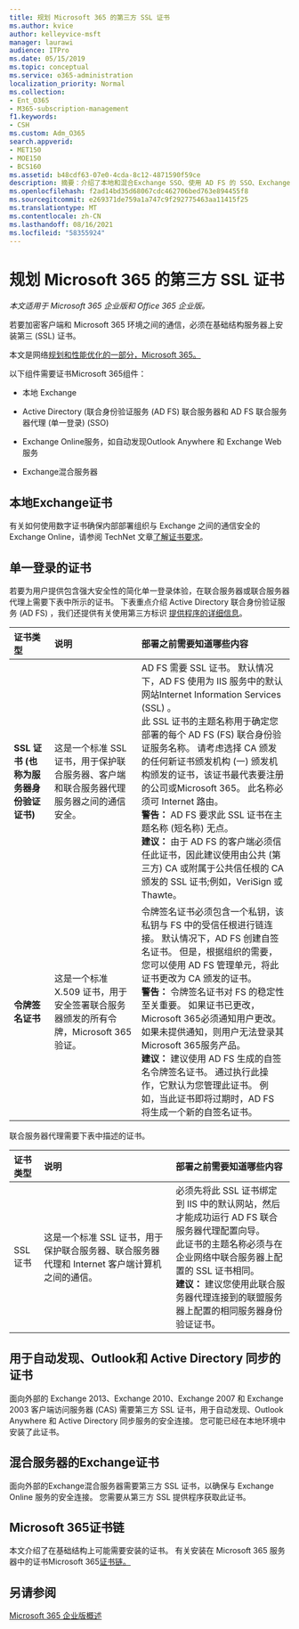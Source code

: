```yaml
---
title: 规划 Microsoft 365 的第三方 SSL 证书
ms.author: kvice
author: kelleyvice-msft
manager: laurawi
audience: ITPro
ms.date: 05/15/2019
ms.topic: conceptual
ms.service: o365-administration
localization_priority: Normal
ms.collection:
- Ent_O365
- M365-subscription-management
f1.keywords:
- CSH
ms.custom: Adm_O365
search.appverid:
- MET150
- MOE150
- BCS160
ms.assetid: b48cdf63-07e0-4cda-8c12-4871590f59ce
description: 摘要：介绍了本地和混合Exchange SSO、使用 AD FS 的 SSO、Exchange Online服务和 Exchange 所需的 SSL 证书。
ms.openlocfilehash: f2ad14bd35d68067cdc462706bed763e894455f8
ms.sourcegitcommit: e269371de759a1a747c9f292775463aa11415f25
ms.translationtype: MT
ms.contentlocale: zh-CN
ms.lasthandoff: 08/16/2021
ms.locfileid: "58355924"
---
```

# <a name="plan-for-third-party-ssl-certificates-for-microsoft-365"></a>规划 Microsoft 365 的第三方 SSL 证书

*本文适用于 Microsoft 365 企业版和 Office 365 企业版。*

若要加密客户端和 Microsoft 365 环境之间的通信，必须在基础结构服务器上安装第三 (SSL) 证书。

本文是网络[规划和性能优化的一部分，Microsoft 365。](./network-planning-and-performance.md)
   
以下组件需要证书Microsoft 365组件：
  
- 本地 Exchange
    
- Active Directory (联合身份验证服务 (AD FS) 联合服务器和 AD FS 联合服务器代理 (单一登录)  (SSO) 
    
- Exchange Online服务，如自动发现Outlook Anywhere 和 Exchange Web 服务
    
- Exchange混合服务器
    
## <a name="certificates-for-exchange-on-premises"></a>本地Exchange证书

有关如何使用数字证书确保内部部署组织与 Exchange 之间的通信安全的Exchange Online，请参阅 TechNet 文章[了解证书要求](/previous-versions/exchange-server/exchange-141/gg476123(v=exchg.141))。
  
## <a name="certificates-for-single-sign-on"></a>单一登录的证书

若要为用户提供包含强大安全性的简化单一登录体验，在联合服务器或联合服务器代理上需要下表中所示的证书。 下表重点介绍 Active Directory 联合身份验证服务 (AD FS) ，我们还提供有关使用第三方标识 [提供程序的详细信息](/azure/active-directory/hybrid/how-to-connect-fed-compatibility)。
  
| 证书类型 | 说明 | 部署之前需要知道哪些内容 |
|:-----|:-----|:-----|
|**SSL 证书 (也称为服务器身份验证证书)** <br/> |这是一个标准 SSL 证书，用于保护联合服务器、客户端和联合服务器代理服务器之间的通信安全。  <br/> |AD FS 需要 SSL 证书。 默认情况下，AD FS 使用为 IIS 服务中的默认网站Internet Information Services (SSL) 。  <br/> 此 SSL 证书的主题名称用于确定您部署的每个 AD FS (FS) 联合身份验证服务名称。 请考虑选择 CA 颁发的任何新证书颁发机构 (一) 颁发机构颁发的证书，该证书最代表要注册的公司或Microsoft 365。 此名称必须可 Internet 路由。  <br/>**警告：** AD FS 要求此 SSL 证书在主题名称 (短名称) 无点。          <br/> **建议：** 由于 AD FS 的客户端必须信任此证书，因此建议使用由公共 (第三方) CA 或附属于公共信任根的 CA 颁发的 SSL 证书;例如，VeriSign 或 Thawte。  <br/> |
|**令牌签名证书** <br/> |这是一个标准 X.509 证书，用于安全签署联合服务器颁发的所有令牌，Microsoft 365验证。  <br/> |令牌签名证书必须包含一个私钥，该私钥与 FS 中的受信任根进行链连接。 默认情况下，AD FS 创建自签名证书。 但是，根据组织的需要，您可以使用 AD FS 管理单元，将此证书更改为 CA 颁发的证书。  <br/>**警告：** 令牌签名证书对 FS 的稳定性至关重要。 如果证书已更改，Microsoft 365必须通知用户更改。 如果未提供通知，则用户无法登录其Microsoft 365服务产品。<br/>**建议：** 建议使用 AD FS 生成的自签名令牌签名证书。 通过执行此操作，它默认为您管理此证书。 例如，当此证书即将过期时，AD FS 将生成一个新的自签名证书。  <br/> |
   
联合服务器代理需要下表中描述的证书。
  
| 证书类型 | 说明 | 部署之前需要知道哪些内容 |
|:-----|:-----|:-----|
|SSL 证书  <br/> |这是一个标准 SSL 证书，用于保护联合服务器、联合服务器代理和 Internet 客户端计算机之间的通信。  <br/> |必须先将此 SSL 证书绑定到 IIS 中的默认网站，然后才能成功运行 AD FS 联合服务器代理配置向导。  <br/> 此证书的主题名称必须与在企业网络中联合服务器上配置的 SSL 证书相同。  <br/> **建议：** 建议您使用此联合服务器代理连接到的联盟服务器上配置的相同服务器身份验证证书。  <br/> |
   
## <a name="certificates-for-autodiscover-outlook-anywhere-and-active-directory-synchronization"></a>用于自动发现、Outlook和 Active Directory 同步的证书

面向外部的 Exchange 2013、Exchange 2010、Exchange 2007 和 Exchange 2003 客户端访问服务器 (CAS) 需要第三方 SSL 证书，用于自动发现、Outlook Anywhere 和 Active Directory 同步服务的安全连接。 您可能已经在本地环境中安装了此证书。
  
## <a name="certificate-for-an-exchange-hybrid-server"></a>混合服务器的Exchange证书

面向外部的Exchange混合服务器需要第三方 SSL 证书，以确保与 Exchange Online 服务的安全连接。 您需要从第三方 SSL 提供程序获取此证书。
  
## <a name="microsoft-365-certificate-chains"></a>Microsoft 365证书链

本文介绍了在基础结构上可能需要安装的证书。 有关安装在 Microsoft 365 服务器中的证书Microsoft 365[证书链。](https://support.office.com/article/0c03e6b3-e73f-4316-9e2b-bf4091ae96bb)
  
## <a name="see-also"></a>另请参阅

[Microsoft 365 企业版概述](microsoft-365-overview.md)